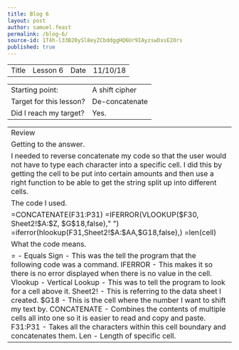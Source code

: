 ```yaml
---
title: Blog 6
layout: post
author: samuel.feast
permalink: /blog-6/
source-id: 1T4h-l33B20ySl8eyZCbddggHQ6Ur9IAyzswDxsE2Ors
published: true
---
```

<table>
  <tr>
    <td>Title</td>
    <td>Lesson 6</td>
    <td>Date</td>
    <td>11/10/18</td>
  </tr>
</table>


<table>
  <tr>
    <td>Starting point:</td>
    <td>A shift cipher</td>
  </tr>
  <tr>
    <td>Target for this lesson?</td>
    <td>De-concatenate</td>
  </tr>
  <tr>
    <td>Did I reach my target? </td>
    <td>Yes.</td>
  </tr>
</table>


<table>
  <tr>
    <td>Review</td>
  </tr>
  <tr>
    <td>Getting to the answer.</td>
  </tr>
  <tr>
    <td>I needed to reverse concatenate my code so that the user would not have to type each character into a specific cell. I did this by getting the cell to be put into certain amounts and then use a right function to be able to get the string split up into different cells.</td>
  </tr>
  <tr>
    <td>The code I used.</td>
  </tr>
  <tr>
    <td>=CONCATENATE(F31:P31)
=IFERROR(VLOOKUP($F30, Sheet2!$A:$Z, $G$18,false)," ")
=iferror(hlookup(F31,Sheet2!$A:$AA,$G18,false),)
=len(cell)</td>
  </tr>
  <tr>
    <td>What the code means.</td>
  </tr>
  <tr>
    <td>= - Equals Sign - This was the tell the program that the following code was a command.
IFERROR - This makes it so there is no error displayed when there is no value in the cell.
Vlookup - Vertical Lookup - This was to tell the program to look for a cell above it.
Sheet2! - This is referring to the data sheet I created.
$G18 - This is the cell where the number I want to shift my text by.
CONCATENATE - Combines the contents of multiple cells all into one so it is easier to read and copy and paste.
F31:P31 - Takes all the characters within this cell boundary and concatenates them. 
Len - Length of specific cell.
</td>
  </tr>
</table>


